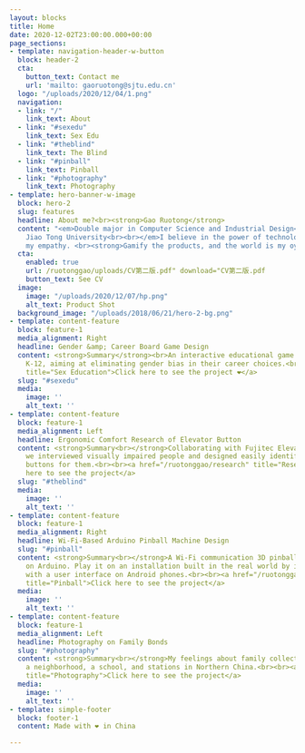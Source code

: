 ```yaml
---
layout: blocks
title: Home
date: 2020-12-02T23:00:00.000+00:00
page_sections:
- template: navigation-header-w-button
  block: header-2
  cta:
    button_text: Contact me
    url: 'mailto: gaoruotong@sjtu.edu.cn'
  logo: "/uploads/2020/12/04/1.png"
  navigation:
  - link: "/"
    link_text: About
  - link: "#sexedu"
    link_text: Sex Edu
  - link: "#theblind"
    link_text: The Blind
  - link: "#pinball"
    link_text: Pinball
  - link: "#photography"
    link_text: Photography
- template: hero-banner-w-image
  block: hero-2
  slug: features
  headline: About me?<br><strong>Gao Ruotong</strong>
  content: "<em>Double major in Computer Science and Industrial Design<br>Shanghai
    Jiao Tong University<br><br></em>I believe in the power of technology. I cherish
    my empathy. <br><strong>Gamify the products, and the world is my oyster.</strong>"
  cta:
    enabled: true
    url: /ruotonggao/uploads/CV第二版.pdf" download="CV第二版.pdf
    button_text: See CV
  image:
    image: "/uploads/2020/12/07/hp.png"
    alt_text: Product Shot
  background_image: "/uploads/2018/06/21/hero-2-bg.png"
- template: content-feature
  block: feature-1
  media_alignment: Right
  headline: Gender &amp; Career Board Game Design
  content: <strong>Summary</strong><br>An interactive educational game designed for
    K-12, aiming at eliminating gender bias in their career choices.<br><br><a href="/ruotonggao/gender"
    title="Sex Education">Click here to see the project ❤︎</a>
  slug: "#sexedu"
  media:
    image: ''
    alt_text: ''
- template: content-feature
  block: feature-1
  media_alignment: Left
  headline: Ergonomic Comfort Research of Elevator Button
  content: <strong>Summary<br></strong>Collaborating with Fujitec Elevator Company,
    we interviewed visually impaired people and designed easily identifiable elevator
    buttons for them.<br><br><a href="/ruotonggao/research" title="Research">Click
    here to see the project</a>
  slug: "#theblind"
  media:
    image: ''
    alt_text: ''
- template: content-feature
  block: feature-1
  media_alignment: Right
  headline: Wi-Fi-Based Arduino Pinball Machine Design
  slug: "#pinball"
  content: <strong>Summary<br></strong>A Wi-Fi communication 3D pinball game based
    on Arduino. Play it on an installation built in the real world by interacting
    with a user interface on Android phones.<br><br><a href="/ruotonggao/pinball"
    title="Pinball">Click here to see the project</a>
  media:
    image: ''
    alt_text: ''
- template: content-feature
  block: feature-1
  media_alignment: Left
  headline: Photography on Family Bonds
  slug: "#photography"
  content: <strong>Summary<br></strong>My feelings about family collected in a market,
    a neighborhood, a school, and stations in Northern China.<br><br><a href="/ruotonggao/photography"
    title="Photography">Click here to see the project</a>
  media:
    image: ''
    alt_text: ''
- template: simple-footer
  block: footer-1
  content: Made with ❤︎ in China

---
```

